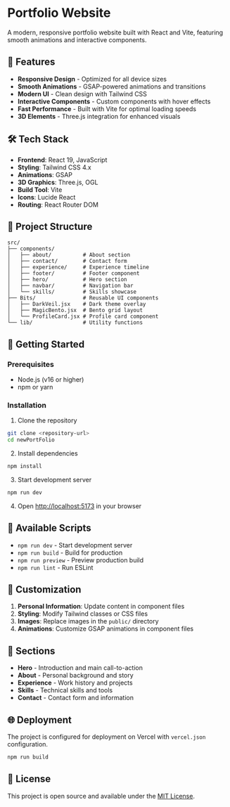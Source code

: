 # Portfolio Website

A modern, responsive portfolio website built with React and Vite, featuring smooth animations and interactive components.

## 🚀 Features

- **Responsive Design** - Optimized for all device sizes
- **Smooth Animations** - GSAP-powered animations and transitions
- **Modern UI** - Clean design with Tailwind CSS
- **Interactive Components** - Custom components with hover effects
- **Fast Performance** - Built with Vite for optimal loading speeds
- **3D Elements** - Three.js integration for enhanced visuals

## 🛠️ Tech Stack

- **Frontend**: React 19, JavaScript
- **Styling**: Tailwind CSS 4.x
- **Animations**: GSAP
- **3D Graphics**: Three.js, OGL
- **Build Tool**: Vite
- **Icons**: Lucide React
- **Routing**: React Router DOM

## 📁 Project Structure

```
src/
├── components/
│   ├── about/          # About section
│   ├── contact/        # Contact form
│   ├── experience/     # Experience timeline
│   ├── footer/         # Footer component
│   ├── hero/           # Hero section
│   ├── navbar/         # Navigation bar
│   └── skills/         # Skills showcase
├── Bits/               # Reusable UI components
│   ├── DarkVeil.jsx    # Dark theme overlay
│   ├── MagicBento.jsx  # Bento grid layout
│   └── ProfileCard.jsx # Profile card component
└── lib/                # Utility functions
```

## 🚀 Getting Started

### Prerequisites

- Node.js (v16 or higher)
- npm or yarn

### Installation

1. Clone the repository
```bash
git clone <repository-url>
cd newPortFolio
```

2. Install dependencies
```bash
npm install
```

3. Start development server
```bash
npm run dev
```

4. Open [http://localhost:5173](http://localhost:5173) in your browser

## 📜 Available Scripts

- `npm run dev` - Start development server
- `npm run build` - Build for production
- `npm run preview` - Preview production build
- `npm run lint` - Run ESLint

## 🎨 Customization

1. **Personal Information**: Update content in component files
2. **Styling**: Modify Tailwind classes or CSS files
3. **Images**: Replace images in the `public/` directory
4. **Animations**: Customize GSAP animations in component files

## 📱 Sections

- **Hero** - Introduction and main call-to-action
- **About** - Personal background and story
- **Experience** - Work history and projects
- **Skills** - Technical skills and tools
- **Contact** - Contact form and information

## 🌐 Deployment

The project is configured for deployment on Vercel with `vercel.json` configuration.

```bash
npm run build
```

## 📄 License

This project is open source and available under the [MIT License](LICENSE).